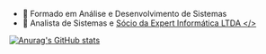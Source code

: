 - 🔭 Formado em Análise e Desenvolvimento de Sistemas
- 🌱 Analista de Sistemas e <a href=''> Sócio da Expert Informática LTDA </>

![Anurag's GitHub stats](https://github-readme-stats.vercel.app/api?username=ronaldoexpert&show_icons=true&theme=radical)

<!--
**ronaldoexpert/ronaldoexpert** is a ✨ _special_ ✨ repository because its `README.md` (this file) appears on your GitHub profile.

Here are some ideas to get you started:
- 👯 I’m looking to collaborate on ...
- 🤔 I’m looking for help with ...
- 💬 Ask me about ...
- 📫 How to reach me: ...
- 😄 Pronouns: ...
- ⚡ Fun fact: ...
-->

